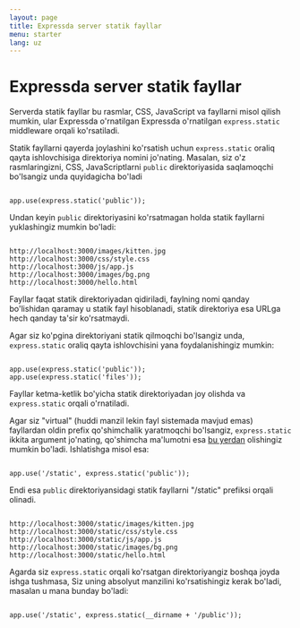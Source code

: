 ```yaml
---
layout: page
title: Expressda server statik fayllar
menu: starter
lang: uz
---
```


# Expressda server statik fayllar

Serverda statik fayllar bu rasmlar, CSS, JavaScript va fayllarni misol qilish mumkin, ular Expressda o'rnatilgan Expressda o'rnatilgan `express.static` middleware orqali ko'rsatiladi.

Statik fayllarni qayerda joylashini ko'rsatish uchun `express.static` oraliq qayta ishlovchisiga direktoriya nomini jo'nating.
Masalan, siz o'z rasmlaringizni, CSS, JavaScriptlarni `public` direktoriyasida saqlamoqchi bo'lsangiz unda quyidagicha bo'ladi

<pre><code class="language-javascript" translate="no">
app.use(express.static('public'));
</code></pre>

Undan keyin `public` direktoriyasini ko'rsatmagan holda statik fayllarni yuklashingiz mumkin bo'ladi:

<pre class="plain-text"><code class="plain-text" translate="no">
http://localhost:3000/images/kitten.jpg
http://localhost:3000/css/style.css
http://localhost:3000/js/app.js
http://localhost:3000/images/bg.png
http://localhost:3000/hello.html
</code></pre>

<div class="doc-box doc-info">
Fayllar faqat statik direktoriyadan qidiriladi, faylning nomi qanday bo'lishidan qaramay u statik fayl hisoblanadi, statik direktoriya esa URLga hech qanday ta'sir ko'rsatmaydi.
</div>

Agar siz ko'pgina direktoriyani statik qilmoqchi bo'lsangiz unda, `express.static` oraliq qayta ishlovchisini yana foydalanishingiz mumkin:

<pre><code class="language-javascript" translate="no">
app.use(express.static('public'));
app.use(express.static('files'));
</code></pre>

Fayllar ketma-ketlik bo'yicha statik direktoriyadan joy olishda va `express.static` orqali o'rnatiladi.

Agar siz "virtual" (huddi manzil lekin fayl sistemada mavjud emas) fayllardan oldin prefix qo'shimchalik yaratmoqchi bo'lsangiz, `express.static` ikkita argument jo'nating, qo'shimcha ma'lumotni esa [bu yerdan](/4x/api.html#app.use) olishingiz mumkin bo'ladi. Ishlatishga misol esa:

<pre><code class="language-javascript" translate="no">
app.use('/static', express.static('public'));
</code></pre>

Endi esa `public` direktoriyansidagi statik fayllarni "/static" prefiksi orqali olinadi.

<pre class="plain-text"><code class="plain-text" translate="no">
http://localhost:3000/static/images/kitten.jpg
http://localhost:3000/static/css/style.css
http://localhost:3000/static/js/app.js
http://localhost:3000/static/images/bg.png
http://localhost:3000/static/hello.html
</code></pre>

Agarda siz `express.static` orqali ko'rsatgan direktoriyangiz boshqa joyda ishga tushmasa, Siz uning absolyut manzilini ko'rsatishingiz kerak bo'ladi, masalan u mana bunday bo'ladi:

<pre><code class="language-javascript" translate="no">
app.use('/static', express.static(__dirname + '/public'));
</code></pre>
